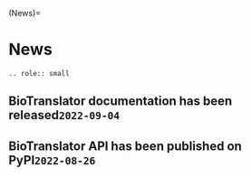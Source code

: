(News)=

# News

```{eval-rst}
.. role:: small

```
## BioTranslator documentation has been released`2022-09-04`

## BioTranslator API has been published on PyPI`2022-08-26`
